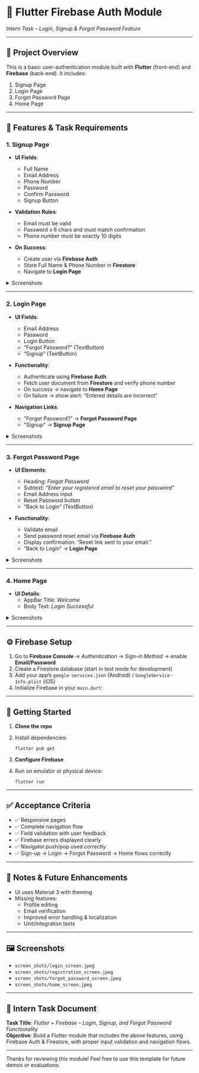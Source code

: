 # 📱 Flutter Firebase Auth Module
*Intern Task – Login, Signup & Forgot Password Feature*

---

## 🔎 Project Overview

This is a basic user-authentication module built with **Flutter** (front-end) and **Firebase** (back-end). It includes:

1. Signup Page
2. Login Page
3. Forgot Password Page
4. Home Page

---

## 🧩 Features & Task Requirements

### 1. Signup Page
- **UI Fields**:
    - Full Name
    - Email Address
    - Phone Number
    - Password
    - Confirm Password
    - Signup Button

- **Validation Rules**:
    - Email must be valid
    - Password ≥ 6 chars and must match confirmation
    - Phone number must be exactly 10 digits

- **On Success**:
    - Create user via **Firebase Auth**
    - Store Full Name & Phone Number in **Firestore**
    - Navigate to **Login Page**

<details>
  <summary>Screenshots</summary>

![Signup Page](assets/signup.png)  
_Signup with validation and Firebase integration_
</details>

---

### 2. Login Page
- **UI Fields**:
    - Email Address
    - Password
    - Login Button
    - “Forgot Password?” (TextButton)
    - “Signup” (TextButton)

- **Functionality**:
    - Authenticate using **Firebase Auth**
    - Fetch user document from **Firestore** and verify phone number
    - On success → navigate to **Home Page**
    - On failure → show alert: “Entered details are incorrect”

- **Navigation Links**:
    - "Forgot Password?" → **Forgot Password Page**
    - "Signup" → **Signup Page**

<details>
  <summary>Screenshots</summary>

![Login Page](assets/login.png)  
_Login form with error handling and navigation_
</details>

---

### 3. Forgot Password Page
- **UI Elements**:
    - Heading: *Forgot Password*
    - Subtext: *“Enter your registered email to reset your password”*
    - Email Address input
    - Reset Password button
    - “Back to Login” (TextButton)

- **Functionality**:
    - Validate email
    - Send password reset email via **Firebase Auth**
    - Display confirmation: “Reset link sent to your email.”
    - “Back to Login” → **Login Page**

<details>
  <summary>Screenshots</summary>

![Forgot Password](assets/forgot_password.png)  
_Password reset flow with Firebase integration_
</details>

---

### 4. Home Page
- **UI Details**:
    - AppBar Title: *Welcome*
    - Body Text: *Login Successful*

<details>
  <summary>Screenshots</summary>

![Home Page](assets/home.png)  
_Greeting screen after successful login_
</details>

---

## ⚙️ Firebase Setup

1. Go to **Firebase Console** → *Authentication* → *Sign-in Method* → enable **Email/Password**
2. Create a Firestore database (start in test mode for development)
3. Add your app’s `google-services.json` (Android) / `GoogleService-Info.plist` (iOS)
4. Initialize Firebase in your `main.dart`:


---

## 🚀 Getting Started

1. **Clone the repo**
2. Install dependencies:

    ```
    flutter pub get
    ```

3. **Configure Firebase**
4. Run on emulator or physical device:

    ```
    flutter run
    ```

---

## ✅ Acceptance Criteria

- ✅ Responsive pages
- ✅ Complete navigation flow
- ✅ Field validation with user feedback
- ✅ Firebase errors displayed clearly
- ✅ Navigator.push/pop used correctly
- ✅ Sign-up → Login → Forgot Password → Home flows correctly

---

## 📌 Notes & Future Enhancements

- UI uses Material 3 with theming
- Missing features:
    - Profile editing
    - Email verification
    - Improved error handling & localization
    - Unit/integration tests

---

## 🖼️ Screenshots

- `screen_shots/login_screen.jpeg`
- `screen_shots/registration_screen.jpeg`
- `screen_shots/forgot_password_screen.jpeg`
- `screen_shots/home_screen.jpeg`

---

## 📝 Intern Task Document

**Task Title**: *Flutter + Firebase – Login, Signup, and Forgot Password Functionality*  
**Objective**: Build a Flutter module that includes the above features, using Firebase Auth & Firestore, with proper input validation and navigation flows.

---

Thanks for reviewing this module! Feel free to use this template for future demos or evaluations.
